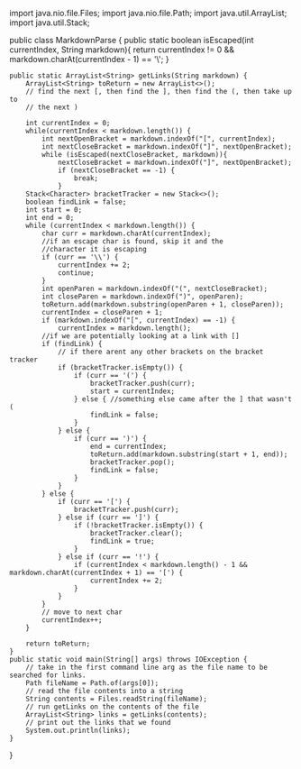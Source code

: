 import java.nio.file.Files;
import java.nio.file.Path;
import java.util.ArrayList;
import java.util.Stack;

public class MarkdownParse {
    public static boolean isEscaped(int currentIndex, String markdown){
        return currentIndex != 0 && markdown.charAt(currentIndex - 1) == '\\';
    }

    public static ArrayList<String> getLinks(String markdown) {
        ArrayList<String> toReturn = new ArrayList<>();
        // find the next [, then find the ], then find the (, then take up to
        // the next )

        int currentIndex = 0;
        while(currentIndex < markdown.length()) {
            int nextOpenBracket = markdown.indexOf("[", currentIndex);
            int nextCloseBracket = markdown.indexOf("]", nextOpenBracket);
            while (isEscaped(nextCloseBracket, markdown)){
                nextCloseBracket = markdown.indexOf("]", nextOpenBracket);
                if (nextCloseBracket == -1) {
                    break;
                }
        Stack<Character> bracketTracker = new Stack<>(); 
        boolean findLink = false;
        int start = 0;
        int end = 0;
        while (currentIndex < markdown.length()) {
            char curr = markdown.charAt(currentIndex);
            //if an escape char is found, skip it and the 
            //character it is escaping
            if (curr == '\\') {
                currentIndex += 2;
                continue;
            }
            int openParen = markdown.indexOf("(", nextCloseBracket);
            int closeParen = markdown.indexOf(")", openParen);
            toReturn.add(markdown.substring(openParen + 1, closeParen));
            currentIndex = closeParen + 1;
            if (markdown.indexOf("[", currentIndex) == -1) {
                currentIndex = markdown.length();
            //if we are potentially looking at a link with []
            if (findLink) {
                // if there arent any other brackets on the bracket tracker
                if (bracketTracker.isEmpty()) {
                    if (curr == '(') {
                        bracketTracker.push(curr);
                        start = currentIndex;
                    } else { //something else came after the ] that wasn't (
                        findLink = false;
                    }
                } else {
                    if (curr == ')') {
                        end = currentIndex;
                        toReturn.add(markdown.substring(start + 1, end));
                        bracketTracker.pop();
                        findLink = false;
                    }
                }
            } else {
                if (curr == '[') {
                    bracketTracker.push(curr);
                } else if (curr == ']') {
                    if (!bracketTracker.isEmpty()) {
                        bracketTracker.clear();
                        findLink = true;
                    }
                } else if (curr == '!') {
                    if (currentIndex < markdown.length() - 1 && markdown.charAt(currentIndex + 1) == '[') {
                        currentIndex += 2;
                    }
                }
            }
            // move to next char
            currentIndex++;
        }

        return toReturn;
    }
    public static void main(String[] args) throws IOException {
        // take in the first command line arg as the file name to be searched for links.
		Path fileName = Path.of(args[0]);
        // read the file contents into a string
	    String contents = Files.readString(fileName);
        // run getLinks on the contents of the file
        ArrayList<String> links = getLinks(contents);
        // print out the links that we found
        System.out.println(links);
    }
} 
